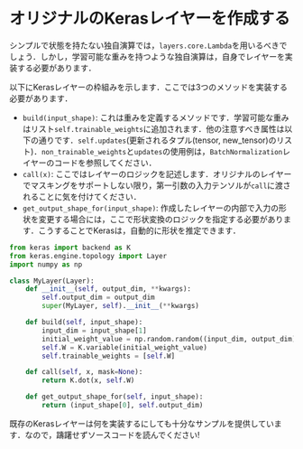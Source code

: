 # オリジナルのKerasレイヤーを作成する

シンプルで状態を持たない独自演算では，`layers.core.Lambda`を用いるべきでしょう．しかし，学習可能な重みを持つような独自演算は，自身でレイヤーを実装する必要があります．

以下にKerasレイヤーの枠組みを示します．ここでは3つのメソッドを実装する必要があります．

- `build(input_shape)`: これは重みを定義するメソッドです．学習可能な重みはリスト`self.trainable_weights`に追加されます．他の注意すべき属性は以下の通りです．`self.updates`(更新されるタプル(tensor, new_tensor)のリスト)．`non_trainable_weights`と`updates`の使用例は，`BatchNormalization`レイヤーのコードを参照してください．
- `call(x)`: ここではレイヤーのロジックを記述します．オリジナルのレイヤーでマスキングをサポートしない限り，第一引数の入力テンソルが`call`に渡されることに気を付けてください．
- `get_output_shape_for(input_shape)`: 作成したレイヤーの内部で入力の形状を変更する場合には，ここで形状変換のロジックを指定する必要があります．こうすることでKerasは，自動的に形状を推定できます．

```python
from keras import backend as K
from keras.engine.topology import Layer
import numpy as np

class MyLayer(Layer):
    def __init__(self, output_dim, **kwargs):
        self.output_dim = output_dim
        super(MyLayer, self).__init__(**kwargs)

    def build(self, input_shape):
        input_dim = input_shape[1]
        initial_weight_value = np.random.random((input_dim, output_dim))
        self.W = K.variable(initial_weight_value)
        self.trainable_weights = [self.W]

    def call(self, x, mask=None):
        return K.dot(x, self.W)

    def get_output_shape_for(self, input_shape):
        return (input_shape[0], self.output_dim)
```

既存のKerasレイヤーは何を実装するにしても十分なサンプルを提供しています．なので，躊躇せずソースコードを読んでください!
